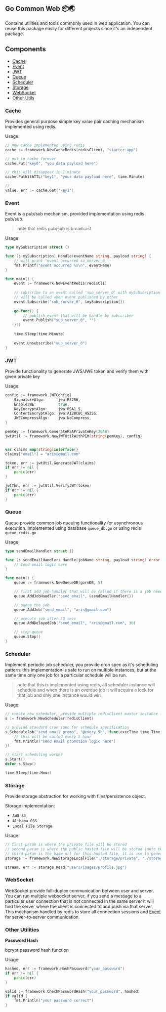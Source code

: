 ## Go Common Web 📦🌏

Contains utilities and tools commonly used in web application. You can reuse this package easily for different projects since it's an independent package.

## Components
- [Cache](#cache)
- [Event](#event)
- [JWT](#jwt)
- [Queue](#queue)
- [Scheduler](#scheduler)
- [Storage](#storage)
- [WebSocket](#websocket)
- [Other Utils](#other-utilities)

### Cache

Provides general purpose simple key value pair caching mechanism implemented using redis.

Usage:
```go
// new cache implemented using redis
cache := framework.NewCacheRedis(redisClient, "starter-app")

// put in cache forever
cache.Put("key0", "you data payload here")

// this will disappear in 1 minute
cache.PutWithTTL("key1", "your data payload here", time.Minute)

// 
value, err := cache.Get("key1")
```

### Event

Event is a pub/sub mechanism, provided implementation using redis pub/sub.
> note that redis pub/sub is broadcast

Usage:
```go
type mySubscription struct {}

func (s mySubscription) Handle(eventName string, payload string) {
	// will print 'event occurred su_server_0
	fmt.Printf("event occurred %s\n", eventName)
}

func main() {
    event := framework.NewEventRedis(redisCli)
    
    // subscribe to an event called 'sub_server_0' with mySubscription as handler that
    // will be called when event published by other
    event.Subscribe("sub_server_0", &mySubscription{})
    
    go func() {
    	// publish event that will be handle by subscriber
    	event.Publish("sub_server_0", "")
    }()
    
    time.Sleep(time.Minute)
    
    event.Unsubscribe("sub_server_0")
}
```

### JWT

Provide functionality to generate JWS/JWE token and verify them with given private key

Usage:
```go
config := framework.JWTConfig{
	SignatureAlgo:      jwa.RS256,
	EnableJWE:          true,
	KeyEncryptAlgo:     jwa.RSA1_5,
	ContentEncryptAlgo: jwa.A128CBC_HS256,
	JWECompressAlgo:    jwa.NoCompress,
}

pemKey := framework.GenerateRSAPrivateKey(2048)
jwtUtil := framework.NewJWTUtilWithPEM(string(pemKey), config)


var claims map[string]interface{}
claims["email"] = "aris@gmail.com"

token, err := jwtUtil.GenerateJWT(claims)
if err != nil {
    panic(err)
}

jwtTkn, err := jwtUtil.VerifyJWT(token)
if err != nil {
    panic(err)
}
```

### Queue

Queue provide common job queuing functionality for asynchronous execution.
Implemented using database `queue_db.go` or using redis `queue_redis.go`

Usage:
```go
type sendEmailHandler struct {}

func (s sendEmailHandler) Handle(jobName string, payload string) error {
    // Send email logic here
}

func main() {
    queue := framework.NewQueueDB(gormDB, 5)

    // first add job handler that will be called if there is a job needs to be run
    queue.AddJobHandler("send_email", &sendEmailHandler{})

    // queue the job
    queue.AddJob("send_email", "aris@gmail.com")

    // execute job after 30 secs
    queue.AddDelayedJob("send_email", "aris@gmail.com", 30)

    // stop queue
    queue.Stop()
}
```

### Scheduler

Implement periodic job scheduler, you provide cron spec as it's scheduling pattern. this implementation is safe to run on multiple instances, but at the same time only one job for a particular schedule will be run.

> note that this is implemented using redis, all scheduler instance will schedule and when there is an overdue job it will acquire a lock for that job and only one instance would win

Usage:
```go
// create new scheduler, provide multiple redisClient master instance for global lock safety see NewScheduler() docs
s := framework.NewScheduler(redisClient)

// provide standard cron spec for schedule specification
s.ScheduleJob("send_email_promo", "@every 5h", func(execTime time.Time, jobName string, cronSpec string) {
	// this will be called every 5 hour
	fmt.Println("send email promotion logic here")
})

// start scheduling worker
s.Start()
defer s.Stop()

time.Sleep(time.Hour)
```

### Storage

Provide storage abstraction for working with files/persistence object.

Storage implementation:
- `AWS S3`
- `Alibaba OSS`
- `Local File Storage`

Usage:

```go
// first param is where the private file will be stored
// second param is where the public hosted file will be stored (note that this directory needs to be served by your web server to give access)
// third param is the base url for this hosted file, it is use to generate URL from object key (path) and append this base url to build full url
storage := framework.NewStorageLocalFile("./storage/private", "./storage/public", "http://localhost/files")

stream, err := storage.Read("users/images/profile.jpg")
```

### WebSocket

WebSocket provide full-duplex communication between user and server. You can run multiple websocket server, if you send
a message to a particular user connection that is not connected in the same server it will find the server where the
client is connected to and push via that server. This mechanism handled by redis to store all connection sessions
and [Event](#event) for server-to-server communication.


### Other Utilities

**Password Hash**

bcrypt password hash function

Usage:
```go
hashed, err := framework.HashPassword("your_password")
if err != nil {
    panic(err)
}

valid := framework.CheckPasswordHash("your_password", hashed)
if valid {
    fmt.Println("your password correct")
}
```
